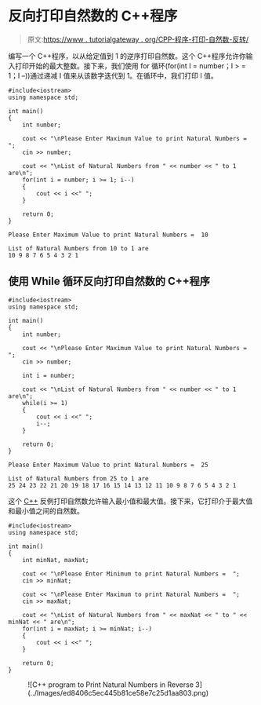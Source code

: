 # 反向打印自然数的 C++程序

> 原文:[https://www . tutorialgateway . org/CPP-程序-打印-自然数-反转/](https://www.tutorialgateway.org/cpp-program-to-print-natural-numbers-in-reverse/)

编写一个 C++程序，以从给定值到 1 的逆序打印自然数。这个 C++程序允许你输入打印开始的最大整数。接下来，我们使用 for 循环(for(int I = number；I > = 1；I –))通过递减 I 值来从该数字迭代到 1。在循环中，我们打印 I 值。

```
#include<iostream>
using namespace std;

int main()
{
	int number;

	cout << "\nPlease Enter Maximum Value to print Natural Numbers =  ";
	cin >> number;

	cout << "\nList of Natural Numbers from " << number << " to 1 are\n"; 
	for(int i = number; i >= 1; i--)
  	{
		cout << i <<" ";
  	}

 	return 0;
}
```

```
Please Enter Maximum Value to print Natural Numbers =  10

List of Natural Numbers from 10 to 1 are
10 9 8 7 6 5 4 3 2 1 
```

## 使用 While 循环反向打印自然数的 C++程序

```
#include<iostream>
using namespace std;

int main()
{
	int number;

	cout << "\nPlease Enter Maximum Value to print Natural Numbers =  ";
	cin >> number;

	int i = number;

	cout << "\nList of Natural Numbers from " << number << " to 1 are\n"; 
	while(i >= 1)
  	{
		cout << i <<" ";
		i--;
  	}

 	return 0;
}
```

```
Please Enter Maximum Value to print Natural Numbers =  25

List of Natural Numbers from 25 to 1 are
25 24 23 22 21 20 19 18 17 16 15 14 13 12 11 10 9 8 7 6 5 4 3 2 1 
```

这个 [C++](https://www.tutorialgateway.org/cpp-programs/) 反例打印自然数允许输入最小值和最大值。接下来，它打印介于最大值和最小值之间的自然数。

```
#include<iostream>
using namespace std;

int main()
{
	int minNat, maxNat;

	cout << "\nPlease Enter Minimum to print Natural Numbers =  ";
	cin >> minNat;

	cout << "\nPlease Enter Maximum to print Natural Numbers =  ";
	cin >> maxNat;

	cout << "\nList of Natural Numbers from " << maxNat << " to " << minNat << " are\n"; 
	for(int i = maxNat; i >= minNat; i--)
  	{
		cout << i <<" ";
  	}

 	return 0;
}
```

<figure class="wp-block-image size-large">![C++ program to Print Natural Numbers in Reverse 3](../Images/ed8406c5ec445b81ce58e7c25d1aa803.png)</figure>